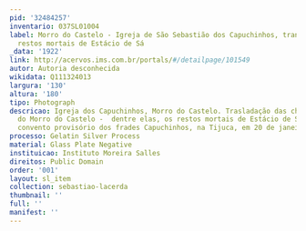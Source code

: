 ```yaml
---
pid: '32484257'
inventario: 037SL01004
label: Morro do Castelo - Igreja de São Sebastião dos Capuchinhos, transladação dos
  restos mortais de Estácio de Sá
_data: '1922'
link: http://acervos.ims.com.br/portals/#/detailpage/101549
autor: Autoria desconhecida
wikidata: Q111324013
largura: '130'
altura: '180'
tipo: Photograph
descricao: Igreja dos Capuchinhos, Morro do Castelo. Trasladação das chamadas relíquias
  do Morro do Castelo -  dentre elas, os restos mortais de Estácio de Sá - para o
  convento provisório dos frades Capuchinhos, na Tijuca, em 20 de janeiro de 1922.
processo: Gelatin Silver Process
material: Glass Plate Negative
instituicao: Instituto Moreira Salles
direitos: Public Domain
order: '001'
layout: sl_item
collection: sebastiao-lacerda
thumbnail: ''
full: ''
manifest: ''
---
```

